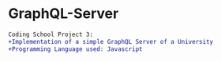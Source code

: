 # GraphQL-Server
```diff
Coding School Project 3:
+Implementation of a simple GraphQL Server of a University
+Programming Language used: Javascript

